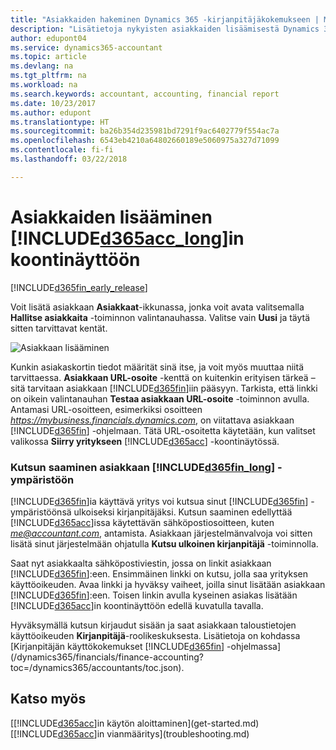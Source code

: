 ```yaml
---
title: "Asiakkaiden hakeminen Dynamics 365 -kirjanpitäjäkokemukseen | Microsoft Docs"
description: "Lisätietoja nykyisten asiakkaiden lisäämisestä Dynamics 365:n Accountant Hubiin."
author: edupont04
ms.service: dynamics365-accountant
ms.topic: article
ms.devlang: na
ms.tgt_pltfrm: na
ms.workload: na
ms.search.keywords: accountant, accounting, financial report
ms.date: 10/23/2017
ms.author: edupont
ms.translationtype: HT
ms.sourcegitcommit: ba26b354d235981bd7291f9ac6402779f554ac7a
ms.openlocfilehash: 6543eb4210a64802660189e5060975a327d71099
ms.contentlocale: fi-fi
ms.lasthandoff: 03/22/2018

---
```

# <a name="add-clients-to-your-dashboard-in-included365acclongincludesd365acclongmdmd"></a>Asiakkaiden lisääminen [!INCLUDE[d365acc_long](includes/d365acc_long_md.md)]in koontinäyttöön
[!INCLUDE[d365fin_early_release](includes/d365fin_early_release.md.md)]

Voit lisätä asiakkaan **Asiakkaat**-ikkunassa, jonka voit avata valitsemalla **Hallitse asiakkaita** -toiminnon valintanauhassa. Valitse vain **Uusi** ja täytä sitten tarvittavat kentät.  

![Asiakkaan lisääminen](./media/accountant-add-client/manage-client.png)

Kunkin asiakaskortin tiedot määrität sinä itse, ja voit myös muuttaa niitä tarvittaessa. **Asiakkaan URL-osoite** -kenttä on kuitenkin erityisen tärkeä – sitä tarvitaan asiakkaan [!INCLUDE[d365fin](includes/d365fin_md.md)]iin pääsyyn. Tarkista, että linkki on oikein valintanauhan **Testaa asiakkaan URL-osoite** -toiminnon avulla. Antamasi URL-osoitteen, esimerkiksi osoitteen *https://mybusiness.financials.dynamics.com*, on viitattava asiakkaan [!INCLUDE[d365fin](includes/d365fin_md.md)] -ohjelmaan. Tätä URL-osoitetta käytetään, kun valitset valikossa **Siirry yritykseen** [!INCLUDE[d365acc](includes/d365acc_md.md)] -koontinäytössä.  

### <a name="get-invited-to-a-clients-included365finlongincludesd365finlongmdmd"></a>Kutsun saaminen asiakkaan [!INCLUDE[d365fin_long](includes/d365fin_long_md.md)] -ympäristöön
[!INCLUDE[d365fin](includes/d365fin_md.md)]ia käyttävä yritys voi kutsua sinut [!INCLUDE[d365fin](includes/d365fin_md.md)] -ympäristöönsä ulkoiseksi kirjanpitäjäksi. Kutsun saaminen edellyttää [!INCLUDE[d365acc](includes/d365acc_md.md)]issa käytettävän sähköpostiosoitteen, kuten *me@accountant.com*, antamista. Asiakkaan järjestelmänvalvoja voi sitten lisätä sinut järjestelmään ohjatulla **Kutsu ulkoinen kirjanpitäjä** -toiminnolla.  

Saat nyt asiakkaalta sähköpostiviestin, jossa on linkit asiakkaan [!INCLUDE[d365fin](includes/d365fin_md.md)]:een. Ensimmäinen linkki on kutsu, jolla saa yrityksen käyttöoikeuden. Avaa linkki ja hyväksy vaiheet, joilla sinut lisätään asiakkaan [!INCLUDE[d365fin](includes/d365fin_md.md)]:een. Toisen linkin avulla kyseinen asiakas lisätään [!INCLUDE[d365acc](includes/d365acc_md.md)]in koontinäyttöön edellä kuvatulla tavalla.  

Hyväksymällä kutsun kirjaudut sisään ja saat asiakkaan taloustietojen käyttöoikeuden **Kirjanpitäjä**-roolikeskuksesta. Lisätietoja on kohdassa [Kirjanpitäjän käyttökokemukset [!INCLUDE[d365fin](includes/d365fin_md.md)] -ohjelmassa](/dynamics365/financials/finance-accounting?toc=/dynamics365/accountants/toc.json).  

## <a name="see-also"></a>Katso myös
[[!INCLUDE[d365acc](includes/d365acc_md.md)]in käytön aloittaminen](get-started.md)  
[[!INCLUDE[d365acc](includes/d365acc_md.md)]in vianmääritys](troubleshooting.md)  

